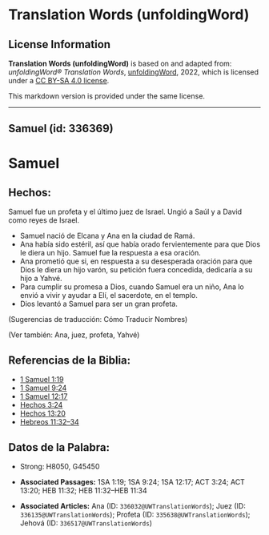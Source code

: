 # Translation Words (unfoldingWord)

## License Information

**Translation Words (unfoldingWord)** is based on and adapted from: _unfoldingWord® Translation Words_, [unfoldingWord](https://unfoldingword.org/utw), 2022, which is licensed under a [CC BY-SA 4.0 license](https://creativecommons.org/licenses/by-sa/4.0/legalcode.en).

This markdown version is provided under the same license.



--------------------------------

## Samuel (id: 336369)

Samuel
======

Hechos:
-------

Samuel fue un profeta y el último juez de Israel. Ungió a Saúl y a David como reyes de Israel.

* Samuel nació de Elcana y Ana en la ciudad de Ramá.
* Ana había sido estéril, así que había orado fervientemente para que Dios le diera un hijo. Samuel fue la respuesta a esa oración.
* Ana prometió que si, en respuesta a su desesperada oración para que Dios le diera un hijo varón, su petición fuera concedida, dedicaría a su hijo a Yahvé.
* Para cumplir su promesa a Dios, cuando Samuel era un niño, Ana lo envió a vivir y ayudar a Elí, el sacerdote, en el templo.
* Dios levantó a Samuel para ser un gran profeta.

(Sugerencias de traducción: Cómo Traducir Nombres)

(Ver también: Ana, juez, profeta, Yahvé)

Referencias de la Biblia:
-------------------------

* [1 Samuel 1:19](https://ref.ly/1Sam1:19)
* [1 Samuel 9:24](https://ref.ly/1Sam9:24)
* [1 Samuel 12:17](https://ref.ly/1Sam12:17)
* [Hechos 3:24](https://ref.ly/Acts3:24)
* [Hechos 13:20](https://ref.ly/Acts13:20)
* [Hebreos 11:32–34](https://ref.ly/Heb11:32-Heb11:34)

Datos de la Palabra:
--------------------

* Strong: H8050, G45450

* **Associated Passages:** 1SA 1:19; 1SA 9:24; 1SA 12:17; ACT 3:24; ACT 13:20; HEB 11:32; HEB 11:32–HEB 11:34
* **Associated Articles:** Ana (ID: `336032@UWTranslationWords`); Juez (ID: `336135@UWTranslationWords`); Profeta (ID: `335638@UWTranslationWords`); Jehová (ID: `336517@UWTranslationWords`)

